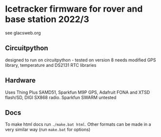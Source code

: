 # Icetracker firmware for rover and base station 2022/3

see glacsweb.org

## Circuitpython
designed to run on circuitpython - tested on version 8
needs modified GPS library, temperature and DS2131 RTC libraries

## Hardware
Uses Thing Plus SAMD51, Sparkfun M9P GPS, Adafruit FONA and XTSD flash/SD, DIGI SX868 radio.
Sparkfun SWARM untested

## Docs
To make html docs run `./make.bat html`.
Other formats can be made in a very similar way (run `make.bat` for options)
